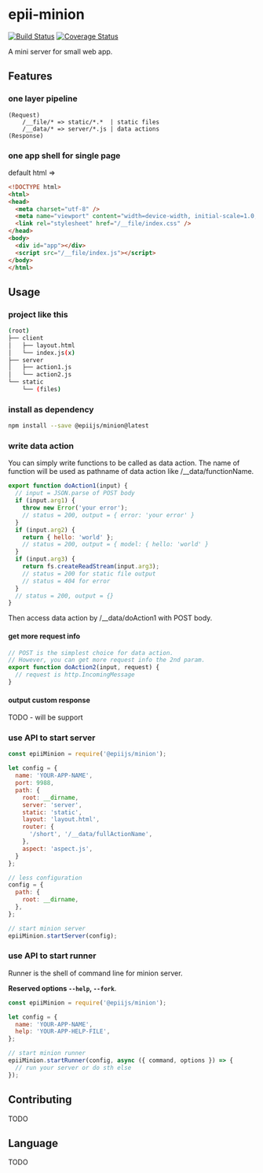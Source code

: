 # epii-minion

[![Build Status](https://travis-ci.org/epiijs/epii-minion.svg?branch=master)](https://travis-ci.org/epiijs/epii-minion)
[![Coverage Status](https://coveralls.io/repos/github/epiijs/epii-minion/badge.svg?branch=master)](https://coveralls.io/github/epiijs/epii-minion?branch=master)

A mini server for small web app.

## Features

### one layer pipeline

    (Request)
        /__file/* => static/*.*  | static files
        /__data/* => server/*.js | data actions
    (Response)

### one app shell for single page

default html =>

```html
<!DOCTYPE html>
<html>
<head>
  <meta charset="utf-8" />
  <meta name="viewport" content="width=device-width, initial-scale=1.0, maximum-scale=1.0, user-scalable=0">
  <link rel="stylesheet" href="/__file/index.css" />
</head>
<body>
  <div id="app"></div>
  <script src="/__file/index.js"></script>
</body>
</html>
```

## Usage

### project like this

```sh
(root)
├── client
│   ├── layout.html
│   └── index.js(x)
├── server
│   ├── action1.js
│   └── action2.js
└── static
    └── (files)
```

### install as dependency
```sh
npm install --save @epiijs/minion@latest
```

### write data action

You can simply write functions to be called as data action.
The name of function will be used as pathname of data action like /__data/functionName.

```js
export function doAction1(input) {
  // input = JSON.parse of POST body
  if (input.arg1) {
    throw new Error('your error');
    // status = 200, output = { error: 'your error' }
  }
  if (input.arg2) {
    return { hello: 'world' };
    // status = 200, output = { model: { hello: 'world' }
  }
  if (input.arg3) {
    return fs.createReadStream(input.arg3);
    // status = 200 for static file output
    // status = 404 for error
  }
  // status = 200, output = {}
}
```
Then access data action by /__data/doAction1 with POST body.

#### get more request info

```js
// POST is the simplest choice for data action. 
// However, you can get more request info the 2nd param.
export function doAction2(input, request) {
  // request is http.IncomingMessage
}
```

#### output custom response
 
TODO - will be support

### use API to start server
```js
const epiiMinion = require('@epiijs/minion');

let config = {
  name: 'YOUR-APP-NAME',
  port: 9988,
  path: {
    root: __dirname,
    server: 'server',
    static: 'static',
    layout: 'layout.html',
    router: {
      '/short', '/__data/fullActionName',
    },
    aspect: 'aspect.js',
  }
};

// less configuration
config = {
  path: {
    root: __dirname,
  },
};

// start minion server
epiiMinion.startServer(config);
```

### use API to start runner

Runner is the shell of command line for minion server.

**Reserved options `--help`, `--fork`**.

```js
const epiiMinion = require('@epiijs/minion');

let config = {
  name: 'YOUR-APP-NAME',
  help: 'YOUR-APP-HELP-FILE',
};

// start minion runner
epiiMinion.startRunner(config, async ({ command, options }) => {
  // run your server or do sth else
});
```

## Contributing

TODO

## Language

TODO